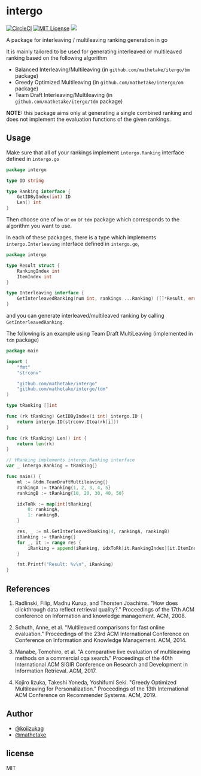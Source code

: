 # intergo 
[![CircleCI](https://circleci.com/gh/mathetake/intergo.svg?style=shield&circle-token=89a8a65229dd121bd61be11222cdc2a0416cef22)](https://circleci.com/gh/mathetake/intergo)
[![MIT License](http://img.shields.io/badge/license-MIT-blue.svg?style=flat)](LICENSE)
[![](https://godoc.org/github.com/mathetake/intergo?status.svg)](http://godoc.org/github.com/mathetake/intergo)

A package for interleaving / multileaving ranking generation in go

It is mainly tailored to be used for generating interleaved or multileaved ranking based on the following algorithm

- Balanced Interleaving/Multileaving (in `github.com/mathetake/itergo/bm` package)
- Greedy Optimized Multileaving (in `github.com/mathetake/intergo/om` package)
- Team Draft Interleaving/Multileaving (in `github.com/mathetake/itergo/tdm` package)

__NOTE:__ this package aims only at generating a single combined ranking and does not implement the evaluation functions of the given rankings.

## Usage

Make sure that all of your rankings implement `intergo.Ranking` interface defined in `intergo.go`

```go
package intergo

type ID string

type Ranking interface {
	GetIDByIndex(int) ID
	Len() int
}
```

Then choose one of `bm` or `om` or `tdm` package which corresponds to the algorithm you want to use.

In each of these packages, there is a type which implements `intergo.Interleaving` interface defined in `intergo.go`,

```go
package intergo

type Result struct {
	RankingIndex int
	ItemIndex int
}

type Interleaving interface {
	GetInterleavedRanking(num int, rankings ...Ranking) ([]*Result, error)
}
```
and you can generate interleaved/multileaved ranking by calling `GetInterleavedRanking`.

The following is an example using Team Draft MultiLeaving (implemented in `tdm` package)

```go
package main

import (
	"fmt"
	"strconv"

	"github.com/mathetake/intergo"
	"github.com/mathetake/intergo/tdm"
)

type tRanking []int

func (rk tRanking) GetIDByIndex(i int) intergo.ID {
	return intergo.ID(strconv.Itoa(rk[i]))
}

func (rk tRanking) Len() int {
	return len(rk)
}

// tRanking implements intergo.Ranking interface
var _ intergo.Ranking = tRanking{}

func main() {
	ml := &tdm.TeamDraftMultileaving{}
	rankingA := tRanking{1, 2, 3, 4, 5}
	rankingB := tRanking{10, 20, 30, 40, 50}

	idxToRk := map[int]tRanking{
		0: rankingA,
		1: rankingB,
	}

	res, _ := ml.GetInterleavedRanking(4, rankingA, rankingB)
	iRanking := tRanking{}
	for _, it := range res {
		iRanking = append(iRanking, idxToRk[it.RankingIndex][it.ItemIndex])
	}

	fmt.Printf("Result: %v\n", iRanking)
}
```

## References

1. Radlinski, Filip, Madhu Kurup, and Thorsten Joachims. "How does clickthrough data reflect retrieval quality?." Proceedings of the 17th ACM conference on Information and knowledge management. ACM, 2008.

2. Schuth, Anne, et al. "Multileaved comparisons for fast online evaluation." Proceedings of the 23rd ACM International Conference on Conference on Information and Knowledge Management. ACM, 2014.

3. Manabe, Tomohiro, et al. "A comparative live evaluation of multileaving methods on a commercial cqa search." Proceedings of the 40th International ACM SIGIR Conference on Research and Development in Information Retrieval. ACM, 2017.

3. Kojiro Iizuka, Takeshi Yoneda, Yoshifumi Seki. "Greedy Optimized Multileaving for Personalization." Proceedings of the 13th International ACM Conference on Recommender Systems. ACM, 2019.




## Author

- [@koiizukag](https://github.com/koiizukag)
- [@mathetake](https://twitter.com/mathetake)


## license

MIT
